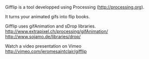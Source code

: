 Gifflip is a tool developped using Processing (http://processing.org).

It turns your animated gifs into flip books.

Gifflip uses gifAnimation and sDrop libraries.
http://www.extrapixel.ch/processing/gifAnimation/
http://www.sojamo.de/libraries/drop/

Watch a video presentation on Vimeo
http://vimeo.com/jeromesaintclair/gifflip